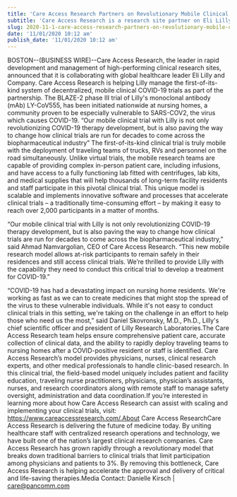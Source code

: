 ```yaml
---
title: 'Care Access Research Partners on Revolutionary Mobile Clinical Trial for COVID-19 Treatment'
subtitle: 'Care Access Research is a research site partner on Eli Lilly and Company’s trial, providing mobile research site capabilities to quickly scale and complete vital COVID-19 trial'
slug: 2020-11-1-care-access-research-partners-on-revolutionary-mobile-clinical-trial-for-covid-19-treatment
date: '11/01/2020 10:12 am'
publish_date: '11/01/2020 10:12 am'
---
```


BOSTON--(BUSINESS WIRE)--Care Access Research, the leader in rapid development and management of high-performing clinical research sites, announced that it is collaborating with global healthcare leader Eli Lilly and Company. Care Access Research is helping Lilly manage the first-of-its-kind system of decentralized, mobile clinical COVID-19 trials as part of the partnership. The BLAZE-2 phase III trial of Lilly's monoclonal antibody (mAb) LY-CoV555, has been initiated nationwide at nursing homes, a community proven to be especially vulnerable to SARS-COV2, the virus which causes COVID-19.
“Our mobile clinical trial with Lilly is not only revolutionizing COVID-19 therapy development, but is also paving the way to change how clinical trials are run for decades to come across the biopharmaceutical industry”
The first-of-its-kind clinical trial is truly mobile with the deployment of traveling teams of trucks, RVs and personnel on the road simultaneously. Unlike virtual trials, the mobile research teams are capable of providing complex in-person patient care, including infusions, and have access to a fully functioning lab fitted with centrifuges, lab kits, and medical supplies that will help thousands of long-term facility residents and staff participate in this pivotal clinical trial. This unique model is scalable and implements innovative software and processes that accelerate clinical trials – a traditionally time-consuming effort – by making it easy to reach over 2,000 participants in a matter of months.

“Our mobile clinical trial with Lilly is not only revolutionizing COVID-19 therapy development, but is also paving the way to change how clinical trials are run for decades to come across the biopharmaceutical industry,” said Ahmad Namvargolian, CEO of Care Access Research. “This new mobile research model allows at-risk participants to remain safely in their residences and still access clinical trials. We’re thrilled to provide Lilly with the capability they need to conduct this critical trial to develop a treatment for COVID-19.”

“COVID-19 has had a devastating impact on nursing home residents. We're working as fast as we can to create medicines that might stop the spread of the virus to these vulnerable individuals. While it's not easy to conduct clinical trials in this setting, we're taking on the challenge in an effort to help those who need us the most,” said Daniel Skovronsky, M.D., Ph.D., Lilly's chief scientific officer and president of Lilly Research Laboratories.The Care Access Research team helps ensure comprehensive patient care, accurate collection of clinical data, and the ability to rapidly deploy traveling teams to nursing homes after a COVID-positive resident or staff is identified. Care Access Research’s model provides physicians, nurses, clinical research experts, and other medical professionals to handle clinic-based research. In this clinical trial, the field-based model uniquely includes patient and facility education, traveling nurse practitioners, physicians, physician’s assistants, nurses, and research coordinators along with remote staff to manage safety oversight, administration and data coordination.If you’re interested in learning more about how Care Access Research can assist with scaling and implementing your clinical trials, visit: https://www.careaccessresearch.com/.About Care Access ResearchCare Access Research is delivering the future of medicine today. By uniting healthcare staff with centralized research operations and technology, we have built one of the nation’s largest clinical research companies. Care Access Research has grown rapidly through a revolutionary model that breaks down traditional barriers to clinical trials that limit participation among physicians and patients to 3%. By removing this bottleneck, Care Access Research is helping accelerate the approval and delivery of critical and life-saving therapies.Media Contact: Danielle Kirsch | care@pancomm.com